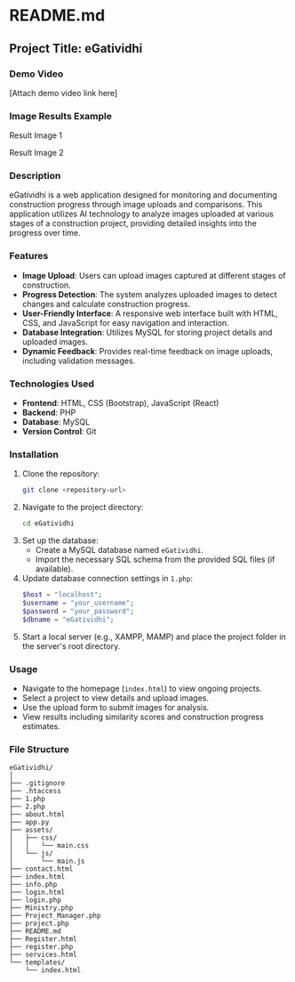 # README.md

## Project Title: eGatividhi

### Demo Video

[Attach demo video link here]

### Image Results Example

Result Image 1

Result Image 2

### Description

eGatividhi is a web application designed for monitoring and documenting construction progress through image uploads and comparisons. This application utilizes AI technology to analyze images uploaded at various stages of a construction project, providing detailed insights into the progress over time.

### Features

- **Image Upload**: Users can upload images captured at different stages of construction.
- **Progress Detection**: The system analyzes uploaded images to detect changes and calculate construction progress.
- **User-Friendly Interface**: A responsive web interface built with HTML, CSS, and JavaScript for easy navigation and interaction.
- **Database Integration**: Utilizes MySQL for storing project details and uploaded images.
- **Dynamic Feedback**: Provides real-time feedback on image uploads, including validation messages.

### Technologies Used

- **Frontend**: HTML, CSS (Bootstrap), JavaScript (React)
- **Backend**: PHP
- **Database**: MySQL
- **Version Control**: Git

### Installation

1. Clone the repository:
   ```bash
   git clone <repository-url>
   ```
2. Navigate to the project directory:
   ```bash
   cd eGatividhi
   ```
3. Set up the database:
   - Create a MySQL database named `eGatividhi`.
   - Import the necessary SQL schema from the provided SQL files (if available).
4. Update database connection settings in `1.php`:
   ```php
   $host = "localhost";
   $username = "your_username";
   $password = "your_password";
   $dbname = "eGatividhi";
   ```
5. Start a local server (e.g., XAMPP, MAMP) and place the project folder in the server's root directory.

### Usage

- Navigate to the homepage (`index.html`) to view ongoing projects.
- Select a project to view details and upload images.
- Use the upload form to submit images for analysis.
- View results including similarity scores and construction progress estimates.

### File Structure

```
eGatividhi/
│
├── .gitignore
├── .htaccess
├── 1.php
├── 2.php
├── about.html
├── app.py
├── assets/
│   ├── css/
│   │   └── main.css
│   └── js/
│       └── main.js
├── contact.html
├── index.html
├── info.php
├── login.html
├── login.php
├── Ministry.php
├── Project_Manager.php
├── project.php
├── README.md
├── Register.html
├── register.php
├── services.html
└── templates/
    └── index.html
```
